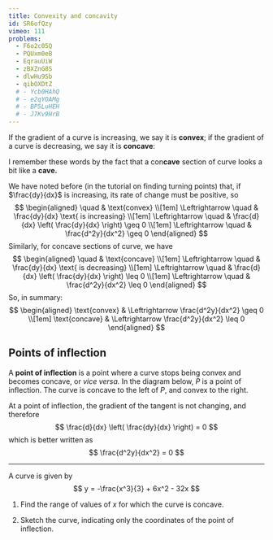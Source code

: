 ```yaml
---
title: Convexity and concavity
id: SR6ofQzy
vimeo: 111
problems:
  - F6o2c05Q
  - PQUxm0eB
  - EqrauUiW
  - zBXZnG8S
  - dlwHu9Sb
  - qibOXDtZ
  # - Ycb0HAhQ
  # - e2qYOAMg
  # - BP5LuHEH
  # - J7Kv9HrB
---
```


If the gradient of a curve is increasing, we say it is **convex**; if the gradient of a curve is decreasing, we say it is **concave**:

<geogebra id="e4wbbtgv"></geogebra>

I remember these words by the fact that a con**cave** section of curve looks a bit like a **cave.**

We have noted before (in the tutorial on finding turning points) that, if $\frac{dy}{dx}$ is increasing, its rate of change must be positive, so
$$
\begin{aligned}
\quad & \text{convex} \\[1em]
\Leftrightarrow \quad & \frac{dy}{dx} \text{ is increasing} \\[1em]
\Leftrightarrow \quad & \frac{d}{dx} \left( \frac{dy}{dx} \right) \geq 0 \\[1em]
\Leftrightarrow \quad & \frac{d^2y}{dx^2} \geq 0
\end{aligned}
$$
Similarly, for concave sections of curve, we have
$$
\begin{aligned}
\quad & \text{concave} \\[1em]
\Leftrightarrow \quad & \frac{dy}{dx} \text{ is decreasing} \\[1em]
\Leftrightarrow \quad & \frac{d}{dx} \left( \frac{dy}{dx} \right) \leq 0 \\[1em]
\Leftrightarrow \quad & \frac{d^2y}{dx^2} \leq 0
\end{aligned}
$$
So, in summary:
$$
\begin{aligned}
\text{convex} & \Leftrightarrow \frac{d^2y}{dx^2} \geq 0 \\[1em]
\text{concave} & \Leftrightarrow \frac{d^2y}{dx^2} \leq 0
\end{aligned}
$$

## Points of inflection

A **point of inflection** is a point where a curve stops being convex and becomes concave, or *vice versa.* In the diagram below, $P$ is a point of inflection. The curve is concave to the left of $P,$ and convex to the right.

<geogebra id="bgk3urrv"></geogebra>

At a point of inflection, the gradient of the tangent is not changing, and therefore
$$
\frac{d}{dx} \left( \frac{dy}{dx} \right) = 0
$$
which is better written as
$$
\frac{d^2y}{dx^2} = 0
$$

---

A curve is given by
$$
y = -\frac{x^3}{3} + 6x^2 - 32x
$$

 1. Find the range of values of $x$ for which the curve is concave.

 1. Sketch the curve, indicating only the coordinates of the point of inflection.
